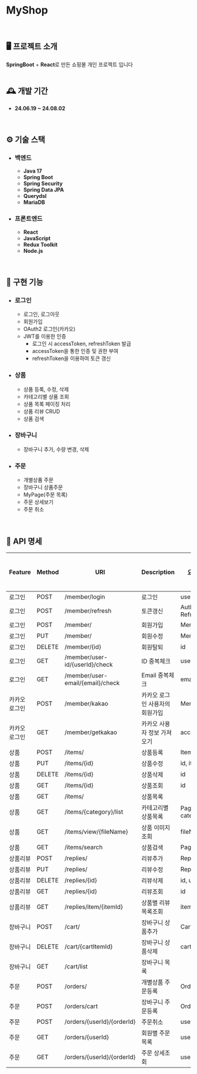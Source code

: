 # MyShop
<br/>

## 🖥 프로젝트 소개
**SpringBoot** + **React**로 만든 쇼핑몰 개인 프로젝트 입니다
<br/>
<br/>

## 🕰 개발 기간
* **24.06.19 ~ 24.08.02**
<br/>

## ⚙ 기술 스택
* ### 백엔드 
  * **Java 17**
  * **Spring Boot**
  * **Spring Security**
  * **Spring Data JPA**
  * **Querydsl**
  * **MariaDB**
* ### 프론트엔드
  * **React**
  * **JavaScript**
  * **Redux Toolkit**
  * **Node.js**
<br/>

## 📌 구현 기능
* ### 로그인
  * 로그인, 로그아웃
  * 회원가입
  * OAuth2 로그인(카카오)
  * JWT를 이용한 인증
    * 로그인 시 accessToken, refreshToken 발급
    * accessToken을 통한 인증 및 권한 부여
    * refreshToken을 이용하여 토큰 갱신
* ### 상품
  * 상품 등록, 수정, 삭제
  * 카테고리별 상품 조회
  * 상품 목록 페이징 처리
  * 상품 리뷰 CRUD
  * 상품 검색
* ### 장바구니
  * 장바구니 추가, 수량 변경, 삭제
* ### 주문
  * 개별상품 주문
  * 장바구니 상품주문
  * MyPage(주문 목록)
  * 주문 상세보기
  * 주문 취소
<br/>

## 📄 API 명세
| Feature | Method | URI | Description | 요청 파라미터 | 토큰 필요 |
| ------- | ------ | --- | ------------------ | ------------ | --- |
| 로그인 | POST | /member/login | 로그인 | userId, password | |
| 로그인 | POST | /member/refresh | 토큰갱신 | Authorization, X-Refresh-Token | ✅ |
| 로그인 | POST | /member/ | 회원가입 | MemberDto | |
| 로그인 | PUT | /member/ | 회원수정 | MemberDto | ✅ |
| 로그인 | DELETE | /member/{id} | 회원탈퇴 | id | ✅ |
| 로그인 | GET | /member/user-id/{userId}/check | ID 중복체크 | userId | |
| 로그인 | GET | /member/user-email/{email}/check | Email 중복체크 | email | |
| 카카오 로그인 | POST | /member/kakao | 카카오 로그인 사용자의 회원가입 | MemberUpdate | |
| 카카오 로그인 | GET | /member/getkakao | 카카오 사용자 정보 가져오기 | accessToken | | ✅ |
| 상품 | POST | /items/ | 상품등록 | ItemDto | ✅ |
| 상품 | PUT | /items/{id} | 상품수정 | id, itemDto | ✅ |
| 상품 | DELETE | /items/{id} | 상품삭제 | id | ✅ |
| 상품 | GET | /items/{id} | 상품조회 | id | ✅ |
| 상품 | GET | /items/ | 상품목록 | | |
| 상품 | GET | /items/{category}/list | 카테고리별 상품목록 | PageRequestDto, category | |
| 상품 | GET | /items/view/{fileName} | 상품 이미지 조회 | fileName | |
| 상품 | GET | /items/search | 상품검색 | PageRequestDto | |
| 상품리뷰 | POST | /replies/ | 리뷰추가 | ReplyDto | ✅ |
| 상품리뷰 | PUT | /replies/ | 리뷰수정 | ReplyDto | ✅ |
| 상품리뷰 | DELETE | /replies/{id} | 리뷰삭제 | id, userId | ✅ |
| 상품리뷰 | GET | /replies/{id} | 리뷰조회 | id | ✅ |
| 상품리뷰 | GET | /replies/item/{itemId} | 상품별 리뷰목록조회 | itemId | ✅ |
| 장바구니 | POST | /cart/ | 장바구니 상품추가 | CartItemDto | ✅ |
| 장바구니 | DELETE | /cart/{cartItemId} | 장바구니 상품삭제 | cartItemId | ✅ |
| 장바구니 | GET | /cart/list | 장바구니 목록 | | ✅ |
| 주문 | POST | /orders/ | 개별상품 주문등록 | OrderCreateDto | ✅ |
| 주문 | POST | /orders/cart | 장바구니 주문등록 | OrderCreateDto | ✅ |
| 주문 | POST | /orders/{userId}/{orderId} | 주문취소 | userId, orderId | ✅ |
| 주문 | GET | /orders/{userId} | 회원별 주문목록 | userId | ✅ |
| 주문 | GET | /orders/{userId}/{orderId} | 주문 상세조회 | userId, orderId | ✅ |
